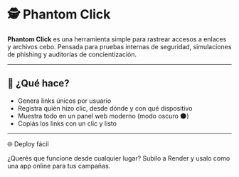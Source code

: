 # 🕵️ Phantom Click

**Phantom Click** es una herramienta simple para rastrear accesos a enlaces y archivos cebo. Pensada para pruebas internas de seguridad, simulaciones de phishing y auditorías de concientización.

---

## 🚀 ¿Qué hace?

- Genera links únicos por usuario
- Registra quién hizo clic, desde dónde y con qué dispositivo
- Muestra todo en un panel web moderno (modo oscuro 🌑)
- Copiás los links con un clic y listo

---
🌐 Deploy fácil

¿Querés que funcione desde cualquier lugar? Subilo a Render y usalo como una app online para tus campañas.

